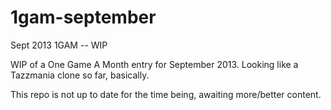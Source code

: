 1gam-september
==============

Sept 2013 1GAM  -- WIP
 
 
 WIP of a One Game A Month entry for September 2013. Looking like a Tazzmania clone so far, basically.
 
 This repo is not up to date for the time being, awaiting more/better content.

